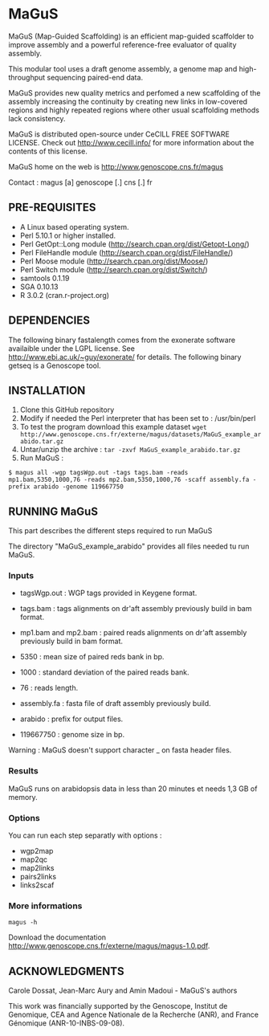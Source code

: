 # MaGuS
MaGuS (Map-Guided Scaffolding) is an efficient map-guided scaffolder to improve assembly and a powerful reference-free evaluator of quality assembly.

This modular tool uses a draft genome assembly, a genome map and high-throughput sequencing paired-end data.

MaGuS provides new quality metrics and perfomed a new scaffolding of the assembly increasing the continuity by creating new links in low-covered regions and highly repeated regions where other usual scaffolding methods lack consistency.

MaGuS is distributed open-source under CeCILL FREE SOFTWARE LICENSE. Check out http://www.cecill.info/ for more information about the contents of this license.

MaGuS home on the web is http://www.genoscope.cns.fr/magus

Contact : magus [a] genoscope [.] cns [.] fr

PRE-REQUISITES
--------------

  - A Linux based operating system.
  - Perl 5.10.1 or higher installed.
  - Perl GetOpt::Long module (http://search.cpan.org/dist/Getopt-Long/)
  - Perl FileHandle module (http://search.cpan.org/dist/FileHandle/)
  - Perl Moose module (http://search.cpan.org/dist/Moose/)
  - Perl Switch module (http://search.cpan.org/dist/Switch/)
  - samtools 0.1.19 
  - SGA 0.10.13 
  - R 3.0.2 (cran.r-project.org)

DEPENDENCIES
------------
The following binary fastalength comes from the exonerate software availaible under the LGPL license. 
See http://www.ebi.ac.uk/~guy/exonerate/ for details.
The following binary getseq is a Genoscope tool.

INSTALLATION
------------

  1. Clone this GitHub repository
  3. Modify if needed the Perl interpreter that has been set to : /usr/bin/perl
  4. To test the program download this example dataset
  `wget http://www.genoscope.cns.fr/externe/magus/datasets/MaGuS_example_arabido.tar.gz`
  5. Untar/unzip the archive :
  `tar -zxvf MaGuS_example_arabido.tar.gz`
  6. Run MaGuS :
```
$ magus all -wgp tagsWgp.out -tags tags.bam -reads mp1.bam,5350,1000,76 -reads mp2.bam,5350,1000,76 -scaff assembly.fa -prefix arabido -genome 119667750
```

RUNNING MaGuS
--------------
This part describes the different steps required to run MaGuS

The directory "MaGuS_example_arabido" provides all files needed tu run MaGuS.

### Inputs

- tagsWgp.out : WGP tags provided in Keygene format.

- tags.bam : tags alignments on dr'aft assembly previously build in bam format.

- mp1.bam and mp2.bam : paired reads alignments on dr'aft assembly previously build in bam format.

- 5350 : mean size of paired reds bank in bp.

- 1000 : standard deviation of the paired reads bank.

- 76 : reads length.

- assembly.fa : fasta file of draft assembly previously build.

- arabido : prefix for output files.

- 119667750 : genome size in bp.


Warning : MaGuS doesn't support character _ on fasta header files.


### Results

MaGuS runs on arabidopsis data in less than 20 minutes et needs 1,3 GB of memory.

### Options

You can run each step separatly with options :

- wgp2map
- map2qc
- map2links
- pairs2links
- links2scaf

### More informations

```
magus -h
```

Download the documentation http://www.genoscope.cns.fr/externe/magus/magus-1.0.pdf.

ACKNOWLEDGMENTS
---------------
Carole Dossat, Jean-Marc Aury and Amin Madoui - MaGuS's authors

This work was financially supported by the Genoscope,
Institut de Genomique, CEA and Agence Nationale de la
Recherche (ANR), and France Génomique (ANR-10-INBS-09-08).


